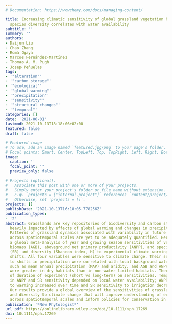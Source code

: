 ```yaml
---
# Documentation: https://wowchemy.com/docs/managing-content/

title: Increasing climatic sensitivity of global grassland vegetation biomass and
  species diversity correlates with water availability
subtitle: ''
summary: ''
authors:
- Daijun Liu
- Chao Zhang
- Romà Ogaya
- Marcos Fernández‐Martínez
- Thomas A. M. Pugh
- Josep Peñuelas
tags:
- '"alteration"'
- '"carbon storage"'
- '"ecological"'
- '"global warming"'
- '"precipitation"'
- '"sensitivity"'
- '"structural changes"'
- '"temporal"'
categories: []
date: '2021-06-01'
lastmod: 2021-10-13T18:18:06+02:00
featured: false
draft: false

# Featured image
# To use, add an image named `featured.jpg/png` to your page's folder.
# Focal points: Smart, Center, TopLeft, Top, TopRight, Left, Right, BottomLeft, Bottom, BottomRight.
image:
  caption: ''
  focal_point: ''
  preview_only: false

# Projects (optional).
#   Associate this post with one or more of your projects.
#   Simply enter your project's folder or file name without extension.
#   E.g. `projects = ["internal-project"]` references `content/project/deep-learning/index.md`.
#   Otherwise, set `projects = []`.
projects: []
publishDate: '2021-10-13T16:18:05.778256Z'
publication_types:
- '2'
abstract: Grasslands are key repositories of biodiversity and carbon storage and are
  heavily impacted by effects of global warming and changes in precipitation regimes.
  Patterns of grassland dynamics associated with variability in future climate conditions
  across spatiotemporal scales are yet to be adequately quantified. Here, we performed
  a global meta‐analysis of year and growing season sensitivities of vegetation aboveground
  biomass (AGB), aboveground net primary productivity (ANPP), and species richness
  (SR) and diversity (Shannon index, H) to experimental climate warming and precipitation
  shifts. All four variables were sensitive to climate change. Their sensitivities
  to shifts in precipitation were correlated with local background water availability,
  such as mean annual precipitation (MAP) and aridity, and AGB and ANPP sensitivities
  were greater in dry habitats than in non‐water limited habitats. There was no effect
  of duration of experiment (short vs long‐term) on sensitivities. Temporal trends
  in ANPP and SR sensitivity depended on local water availability; ANPP sensitivity
  to warming increased over time and SR sensitivity to irrigation decreased over time.
  Our results provide a global overview of the sensitivities of grassland function
  and diversity to climate change that will improve understanding of ecological responses
  across spatiotemporal scales and inform policies for conservation in dry climates.
publication: '*New Phytologist*'
url_pdf: https://onlinelibrary.wiley.com/doi/10.1111/nph.17269
doi: 10.1111/nph.17269
---
```

